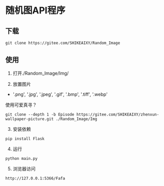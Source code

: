 # 随机图API程序

## 下载

```
git clone https://gitee.com/SHIKEAIXY/Random_Image
```

## 使用

1. 打开./Random_Image/Img/

2. 放置图片
 - '.png', '.jpg', '.jpeg', '.gif', '.bmp', '.tiff', '.webp'

使用可爱真寻？

```
git clone --depth 1 -b Episode https://gitee.com/SHIKEAIXY/zhenxun-wallpaper-picture.git ./Random_Image/Img
```

3. 安装依赖

```
pip install Flask
```

4. 运行

```
python main.py
```

5. 浏览器访问

```
http://127.0.0.1:5366/Fafa
```

